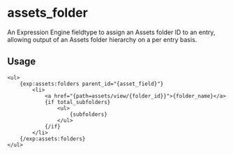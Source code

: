 assets_folder
=============

An Expression Engine fieldtype to assign an Assets folder ID to an entry, allowing output of an Assets folder hierarchy on a per entry basis.

Usage
------------
```
<ul>
    {exp:assets:folders parent_id="{asset_field}"}
        <li>
            <a href="{path=assets/view/{folder_id}}">{folder_name}</a>
            {if total_subfolders}
                <ul>
                    {subfolders}
                </ul>
            {/if}
        </li>
    {/exp:assets:folders}
</ul>
```